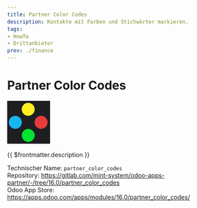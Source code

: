 ```yaml
---
title: Partner Color Codes
description: Kontakte mit Farben und Stichwörter markieren.
tags:
- HowTo
- Drittanbieter
prev: ./finance
---
```

# Partner Color Codes
![](assets/odoo_icon_partner_color_codes.png)

{{ $frontmatter.description }}

Technischer Name: `partner_color_codes`\
Repository: <https://gitlab.com/mint-system/odoo-apps-partner/-/tree/16.0/partner_color_codes>\
Odoo App Store: <https://apps.odoo.com/apps/modules/16.0/partner_color_codes/>
